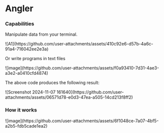 # Angler
<h3>Capabilities</h3>
<p>Manipulate data from your terminal.</p>
![A1](https://github.com/user-attachments/assets/410c92e6-d57b-4a6c-91a4-716042ee2e3a)

<p>Or write programs in text files</p>
![image](https://github.com/user-attachments/assets/f0a93410-7d31-4ae3-a3e2-a0410cfd4874)
<p>The above code produces the following result:</p>
![Screenshot 2024-11-07 161640](https://github.com/user-attachments/assets/06571d78-e0d3-47ea-a505-14cd213f8ff2)

<h3>How it works</h3>
![image](https://github.com/user-attachments/assets/6f1048ce-7a07-4bf5-a2b5-fdb5cade1ea2)
